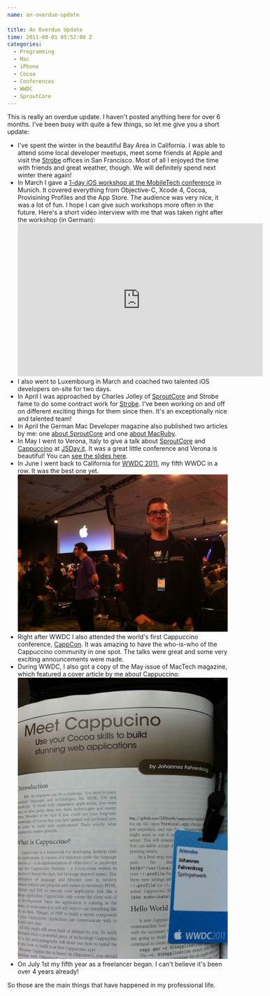 ```yaml
---
name: an-overdue-update

title: An Overdue Update
time: 2011-08-01 05:52:00 Z
categories:
  - Programming
  - Mac
  - iPhone
  - Cocoa
  - Conferences
  - WWDC
  - SproutCore
---
```


<p>This is really an overdue update. I haven't posted anything here for over 6 months. I've been busy with quite a few things, so let me give you a short update:

<ul>
  <li>I've spent the winter in the beautiful Bay Area in California. I was able to attend some local developer meetups, meet some friends at Apple and visit the <a href="http://strobecorp.com">Strobe</a> offices in San Francisco. Most of all I enjoyed the time with friends and great weather, though. We will definitely spend next winter there again!</li>
  <li>In March I gave a <a href="http://it-republik.de/konferenzen/ext_scripts/v2/php/sessions-popup.php?module=mobiletechcon2011spring&id=17381">1-day iOS workshop at the MobileTech conference</a> in Munich. It covered everything from Objective-C, Xcode 4, Cocoa, Provisining Profiles and the App Store. The audience was very nice, it was a lot of fun. I hope I can give such workshops more often in the future. Here's a short video interview with me that was taken right after the workshop (in German):<br/><iframe width="560" height="349" src="http://www.youtube.com/embed/b7vhn1EivRg" frameborder="0" allowfullscreen></iframe></li>
  <li>I also went to Luxembourg in March and coached two talented iOS developers on-site for two days.</li>
  <li>In April I was approached by Charles Jolley of <a href="http://sproutcore.com">SproutCore</a> and Strobe fame to do some contract work for <a href="http://strobecorp.com">Strobe</a>. I've been working on and off on different exciting things for them since then. It's an exceptionally nice and talented team!</li>
  <li>In April the German Mac Developer magazine also published two articles by me: one <a href="https://twitter.com/#!/jfahrenkrug/status/55664775304183808">about SproutCore</a> and one <a href="https://twitter.com/#!/MacRuby/statuses/55686821165805568">about MacRuby</a>.</li>
  <li>In May I went to Verona, Italy to give a talk about <a href="http://sproutcore.com">SproutCore</a> and <a href="http://www.cappuccino.org">Cappuccino</a> at <a href="http://www.jsday.it/2011/archive/speaker/johannes-fahrenkrug">JSDay.it</a>. It was a great little conference and Verona is beautiful! You can <a href="http://www.slideshare.net/jfahrenkrug/jsconfit-2011-a-wondrous-experience-of-sound-light-and-code">see the slides here</a>.</li>
  <li>In June I went back to California for <a href="http://developer.apple.com/wwdc">WWDC 2011</a>, my fifth WWDC in a row. It was the best one yet.<br/>
    <img src="/images/posts/johannes-fahrenkrug-wwdc11.jpg"/></li>
  <li>Right after WWDC I also attended the world's first Cappuccino conference, <a href="http://www.cappcon.org">CappCon</a>. It was amazing to have the who-is-who of the Cappuccino community in one spot. The talks were great and some very exciting announcements were made.</li>
  <li>During WWDC, I also got a copy of the May issue of MacTech magazine, which featured a cover article by me about Cappuccino:<br/><img src="/images/posts/mactech-cappuccino.jpg"/></li>
  <li>On July 1st my fifth year as a freelancer began. I can't believe it's been over 4 years already!</li>
</ul>

So those are the main things that have happened in my professional life.

</p>

